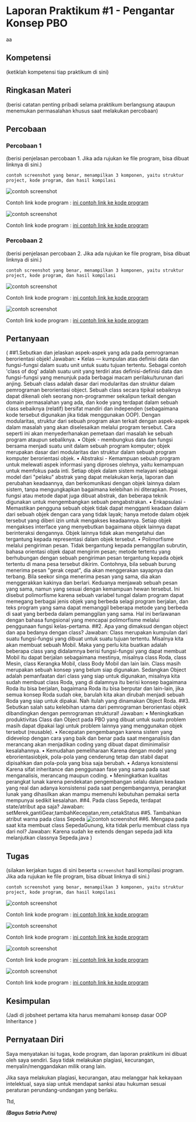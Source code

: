 # Laporan Praktikum #1 - Pengantar Konsep PBO
aa
## Kompetensi

(ketiklah kompetensi tiap praktikum di sini)

## Ringkasan Materi

(berisi catatan penting pribadi selama praktikum berlangsung ataupun menemukan permasalahan khusus saat melakukan percobaan)

## Percobaan

### Percobaan 1

(berisi penjelasan percobaan 1. Jika ada rujukan ke file program, bisa dibuat linknya di sini.)

`contoh screenshot yang benar, menampilkan 3 komponen, yaitu struktur project, kode program, dan hasil kompilasi`

![contoh screenshot](img/sepeda.PNG)

Contoh link kode program : [ini contoh link ke kode program](../../src/1_Pengantar_Konsep_PBO/Sepeda1841720146Bagus.java)

![contoh screenshot](img/SepedaDemo.PNG)

Contoh link kode program : [ini contoh link ke kode program](../../src/1_Pengantar_Konsep_PBO/SepedaDemoNilai1841720146Bagus.java)

### Percobaan 2

(berisi penjelasan percobaan 2. Jika ada rujukan ke file program, bisa dibuat linknya di sini.)

`contoh screenshot yang benar, menampilkan 3 komponen, yaitu struktur project, kode program, dan hasil kompilasi`

![contoh screenshot](img/SepedaGunung.PNG)

Contoh link kode program : [ini contoh link ke kode program](../../src/1_Pengantar_Konsep_PBO/SSepedaGunung1841720146Bagus.java)

![contoh screenshot](img/SepedaGunungDemo.PNG)

Contoh link kode program : [ini contoh link ke kode program](../../src/1_Pengantar_Konsep_PBO/SepedaGunungDemo1841720146Bagus.java)



## Pertanyaan
(
##1.Sebutkan dan jelaskan aspek-aspek yang ada pada pemrograman berorientasi objek!
Jawaban:
•  Kelas — kumpulan atas definisi data dan fungsi-fungsi dalam suatu unit untuk suatu tujuan tertentu. Sebagai contoh 'class of dog' adalah suatu unit yang terdiri atas definisi-definisi data dan fungsi-fungsi yang menunjuk pada berbagai macam perilaku/turunan dari anjing. Sebuah class adalah dasar dari modularitas dan struktur dalam pemrograman berorientasi object. Sebuah class secara tipikal sebaiknya dapat dikenali oleh seorang non-programmer sekalipun terkait dengan domain permasalahan yang ada, dan kode yang terdapat dalam sebuah class sebaiknya (relatif) bersifat mandiri dan independen (sebagaimana kode tersebut digunakan jika tidak menggunakan OOP). Dengan modularitas, struktur dari sebuah program akan terkait dengan aspek-aspek dalam masalah yang akan diselesaikan melalui program tersebut. Cara seperti ini akan menyederhanakan pemetaan dari masalah ke sebuah program ataupun sebaliknya. 
•  Objek - membungkus data dan fungsi bersama menjadi suatu unit dalam sebuah program komputer; objek merupakan dasar dari modularitas dan struktur dalam sebuah program komputer berorientasi objek. 
•  Abstraksi - Kemampuan sebuah program untuk melewati aspek informasi yang diproses olehnya, yaitu kemampuan untuk memfokus pada inti. Setiap objek dalam sistem melayani sebagai model dari "pelaku" abstrak yang dapat melakukan kerja, laporan dan perubahan keadaannya, dan berkomunikasi dengan objek lainnya dalam sistem, tanpa mengungkapkan bagaimana kelebihan ini diterapkan. Proses, fungsi atau metode dapat juga dibuat abstrak, dan beberapa teknik digunakan untuk mengembangkan sebuah pengabstrakan. 
•  Enkapsulasi - Memastikan pengguna sebuah objek tidak dapat mengganti keadaan dalam dari sebuah objek dengan cara yang tidak layak; hanya metode dalam objek tersebut yang diberi izin untuk mengakses keadaannya. Setiap objek mengakses interface yang menyebutkan bagaimana objek lainnya dapat berinteraksi dengannya. Objek lainnya tidak akan mengetahui dan tergantung kepada representasi dalam objek tersebut. 
•  Polimorfisme melalui pengiriman pesan. Tidak bergantung kepada pemanggilan subrutin, bahasa orientasi objek dapat mengirim pesan; metode tertentu yang berhubungan dengan sebuah pengiriman pesan tergantung kepada objek tertentu di mana pesa tersebut dikirim. Contohnya, bila sebuah burung menerima pesan "gerak cepat", dia akan menggerakan sayapnya dan terbang. Bila seekor singa menerima pesan yang sama, dia akan menggerakkan kakinya dan berlari. Keduanya menjawab sebuah pesan yang sama, namun yang sesuai dengan kemampuan hewan tersebut. Ini disebut polimorfisme karena sebuah variabel tungal dalam program dapat memegang berbagai jenis objek yang berbeda selagi program berjalan, dan teks program yang sama dapat memanggil beberapa metode yang berbeda di saat yang berbeda dalam pemanggilan yang sama. Hal ini berlawanan dengan bahasa fungsional yang mencapai polimorfisme melalui penggunaan fungsi kelas-pertama.
##2. Apa yang dimaksud dengan object dan apa bedanya dengan class?
Jawaban:
Class merupakan kumpulan dari suatu fungsi-fungsi yang dibuat untuk suatu tujuan tertentu. Misalnya kita akan membuat sebuah Mobil. Maka yang perlu kita buatkan adalah beberapa class yang didalamnya berisi fungsi-fungsi yang dapat membuat Mobil itu dapat berjalan sebagaimana mestinya, misalnya class Roda, class Mesin, class Kerangka Mobil, class Body Mobil dan lain lain. Class masih merupakan sebuah konsep yang belum siap digunakan.
Sedangkan Object adalah pemanfaatan dari class yang siap untuk digunakan, misalnya kita sudah membuat class Roda, yang di dalamnya itu berisi konsep bagaimana Roda itu bisa berjalan, bagaimana Roda itu bisa berputar dan lain-lain, jika semua konsep Roda sudah oke, barulah kita akan dirubah menjadi sebuah Roda yang siap untuk dipakai. Nah itulah yang dinamakan Object Roda.
##3. Sebutkan salah satu kelebihan utama dari pemrograman berorientasi objek dibandingkan dengan pemrograman struktural!
Jawaban:
•	Meningkatkan produktivitas
Class dan Object pada PBO yang dibuat untuk suatu problem masih dapat dipakai lagi untuk problem lainnya yang menggunakan objek tersebut (reusable).
•	Kecepatan pengembangan
karena sistem yang didevelop dengan cara yang baik dan benar pada saat menganalisis dan merancang akan menjadikan coding yang dibuat dapat diminimalisir kesalahannya.
•	Kemudahan pemeliharaan
Karena dengan model yang ebrorientasiobjek, pola-pola yang cenderung tetap dan stabil dapat dipisahkan dan pola-pola yang bisa saja berubah.
•	Adanya konsistensi
Karena sifat inheritance dan penggunaan fase yang sama pada saat menganalisis, merancang maupun coding.
•	Meningkatkan kualitas perangkat lunak
karena pendekatan pengembangan selalu dalam keadaan yang real dan adanya konsistensi pada saat pengembangannya, perangkat lunak yang dihasilkan akan mampu memenuhi kebutuhan pemakai serta mempunyai sedikit kesalahan.
##4. Pada class Sepeda, terdapat state/atribut apa saja?
Jawaban:
setMerek,gantiGear,tambahKecepatan,rem,cetakStatus
##5. Tambahkan atribut warna pada class Sepeda
![contoh screenshot](img/warna.PNG)
##6. Mengapa pada saat kita membuat class SepedaGunung, kita tidak perlu membuat class nya dari nol?
Jawaban:
Karena sudah ke extends dengan sepeda jadi kita melanjutkan classnya Sepeda.java
)

## Tugas

(silakan kerjakan tugas di sini beserta `screenshot` hasil kompilasi program. Jika ada rujukan ke file program, bisa dibuat linknya di sini.)

`contoh screenshot yang benar, menampilkan 3 komponen, yaitu struktur project, kode program, dan hasil kompilasi`

![contoh screenshot](img/Tumbuhan.PNG)

Contoh link kode program : [ini contoh link ke kode program](../../src/1_Pengantar_Konsep_PBO/tumbuhan1841720146Bagus.java)

![contoh screenshot](img/TumbuhanDemoNilai.PNG)

Contoh link kode program : [ini contoh link ke kode program](../../src/1_Pengantar_Konsep_PBO/TumbuhanDemoNilai1841720146Bagus.java)

![contoh screenshot](img/TumbuhanSingkong.PNG)

Contoh link kode program : [ini contoh link ke kode program](../../src/1_Pengantar_Konsep_PBO/Tumbuhansingkong1841720146Bagus.java)

![contoh screenshot](img/TumbuhansingkongDemo.PNG)

Contoh link kode program : [ini contoh link ke kode program](../../src/1_Pengantar_Konsep_PBO/TumbuhansingkongDemo1841720146Bagus.java)
## Kesimpulan

(Jadi di jobsheet pertama kita harus memahami konsep dasar OOP Inheritance )

## Pernyataan Diri

Saya menyatakan isi tugas, kode program, dan laporan praktikum ini dibuat oleh saya sendiri. Saya tidak melakukan plagiasi, kecurangan, menyalin/menggandakan milik orang lain.

Jika saya melakukan plagiasi, kecurangan, atau melanggar hak kekayaan intelektual, saya siap untuk mendapat sanksi atau hukuman sesuai peraturan perundang-undangan yang berlaku.

Ttd,

***(Bagus Satria Putra)***